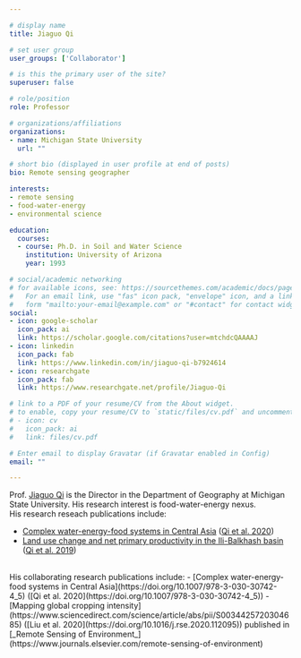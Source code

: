 ```yaml
---

# display name
title: Jiaguo Qi

# set user group
user_groups: ['Collaborator']

# is this the primary user of the site?
superuser: false

# role/position
role: Professor

# organizations/affiliations
organizations:
- name: Michigan State University
  url: ""

# short bio (displayed in user profile at end of posts)
bio: Remote sensing geographer 

interests:
- remote sensing
- food-water-energy
- environmental science

education:
  courses:
  - course: Ph.D. in Soil and Water Science
    institution: University of Arizona
    year: 1993

# social/academic networking
# for available icons, see: https://sourcethemes.com/academic/docs/page-builder/#icons
#   For an email link, use "fas" icon pack, "envelope" icon, and a link in the
#   form "mailto:your-email@example.com" or "#contact" for contact widget.
social:
- icon: google-scholar
  icon_pack: ai
  link: https://scholar.google.com/citations?user=mtchdcQAAAAJ
- icon: linkedin
  icon_pack: fab
  link: https://www.linkedin.com/in/jiaguo-qi-b7924614
- icon: researchgate
  icon_pack: fab
  link: https://www.researchgate.net/profile/Jiaguo-Qi

# link to a PDF of your resume/CV from the About widget.
# to enable, copy your resume/CV to `static/files/cv.pdf` and uncomment the lines below.
# - icon: cv
#   icon_pack: ai
#   link: files/cv.pdf

# Enter email to display Gravatar (if Gravatar enabled in Config)
email: ""

---
```


Prof. [Jiaguo Qi](https://geo.msu.edu/directory/qi-jiaguo.html) is the Director in the Department of Geography at Michigan State University.
His research interest is food-water-energy nexus. 
<br>
His research reseach publications include:
- [Complex water-energy-food systems in Central Asia](https://doi.org/10.1007/978-3-030-30742-4_5) 
  ([Qi et al. 2020](https://doi.org/10.1007/978-3-030-30742-4_5))
- [Land use change and net primary productivity in the Ili-Balkhash basin](https://doi.org/10.1088/2515-7620/ab5e1f) 
  ([Qi et al. 2019](https://doi.org/10.1088/2515-7620/ab5e1f))
<br>
His collaborating research publications include:
- [Complex water-energy-food systems in Central Asia](https://doi.org/10.1007/978-3-030-30742-4_5) 
  ([Qi et al. 2020](https://doi.org/10.1007/978-3-030-30742-4_5))
- [Mapping global cropping intensity](https://www.sciencedirect.com/science/article/abs/pii/S0034425720304685)
  ([Liu et al. 2020](https://doi.org/10.1016/j.rse.2020.112095))
  published in [_Remote Sensing of Environment_](https://www.journals.elsevier.com/remote-sensing-of-environment)



